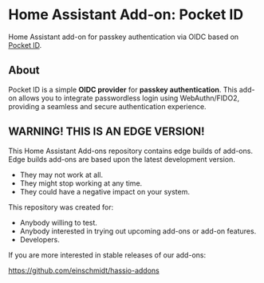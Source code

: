 # Home Assistant Add-on: Pocket ID

Home Assistant add-on for passkey authentication via OIDC based on [Pocket ID](https://pocket-id.org/).

## About

Pocket ID is a simple **OIDC provider** for **passkey authentication**. This add-on allows you to integrate passwordless login using WebAuthn/FIDO2, providing a seamless and secure authentication experience.

## WARNING! THIS IS AN EDGE VERSION!

This Home Assistant Add-ons repository contains edge builds of add-ons.
Edge builds add-ons are based upon the latest development version.

- They may not work at all.
- They might stop working at any time.
- They could have a negative impact on your system.

This repository was created for:

- Anybody willing to test.
- Anybody interested in trying out upcoming add-ons or add-on features.
- Developers.

If you are more interested in stable releases of our add-ons:

<https://github.com/einschmidt/hassio-addons>

